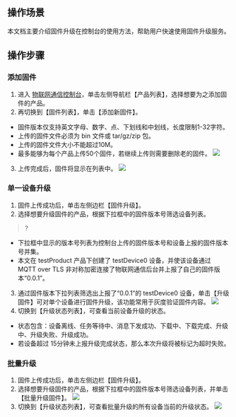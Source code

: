 ## 操作场景
本文档主要介绍固件升级在控制台的使用方法，帮助用户快速使用固件升级服务。

## 操作步骤
### 添加固件
1. 进入 [物联网通信控制台](https://console.cloud.tencent.com/iotcloud)，单击左侧导航栏【产品列表】，选择想要为之添加固件的产品。
2. 再切换到【固件列表】，单击【添加新固件】。
 - 固件版本仅支持英文字母、数字、点、下划线和中划线，长度限制1-32字符。
 - 上传的固件文件必须为 bin 文件或 tar/gz/zip 包。
 - 上传的固件文件大小不能超过10M。
 - 最多能够为每个产品上传50个固件，若继续上传则需要删除老的固件。
![](https://main.qcloudimg.com/raw/42e0b288cdb56948eb2ada33a789764f.png)
3. 上传完成后，固件将显示在列表中。
![](https://main.qcloudimg.com/raw/5ad7da53f674d9a6d26b495fd2c91e0d.png)

### 单一设备升级
1. 固件上传成功后，单击左侧边栏【固件升级】。
2. 选择想要升级固件的产品，根据下拉框中的固件版本号筛选设备列表。
 >?
 - 下拉框中显示的版本号列表为控制台上传的固件版本号和设备上报的固件版本号并集。
 - 本文在 testProduct 产品下创建了 testDevice0 设备，并使该设备通过 MQTT over TLS 非对称加密连接了物联网通信后台并上报了自己的固件版本“0.0.1”。
3. 通过固件版本下拉列表筛选出上报了“0.0.1”的 testDevice0 设备，单击【升级固件】可对单个设备进行固件升级，该功能常用于灰度验证固件内容。
![](https://main.qcloudimg.com/raw/26422264b4628f24f11a7ff7cebdd688.png)
4. 切换到【升级状态列表】，可查看当前设备升级的状态。
 - 状态包含：设备离线、任务等待中、消息下发成功、下载中、下载完成、升级中、升级失败、升级成功。
 - 若设备超过 15分钟未上报升级完成状态，那么本次升级将被标记为超时失败。

### 批量升级
1. 固件上传成功后，单击左侧边栏【固件升级】。
2. 选择想要升级固件的产品，根据下拉框中的固件版本号筛选设备列表，并单击【批量升级固件】。
![](https://main.qcloudimg.com/raw/48db77076fc849684c2eed7b4a7ff34a.png)
3. 切换到【升级状态列表】，可查看批量升级的所有设备当前的升级状态。
![](https://main.qcloudimg.com/raw/154c8bae5be173a61826c61bc00be61e.png)
